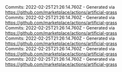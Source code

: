 Commits: 2022-02-25T21:26:14.760Z - Generated via https://github.com/marketplace/actions/artificial-grass
<br>
Commits: 2022-02-25T21:26:14.760Z - Generated via https://github.com/marketplace/actions/artificial-grass
<br>
Commits: 2022-02-25T21:26:14.760Z - Generated via https://github.com/marketplace/actions/artificial-grass
<br>
Commits: 2022-02-25T21:26:14.760Z - Generated via https://github.com/marketplace/actions/artificial-grass
<br>
Commits: 2022-02-25T21:26:14.760Z - Generated via https://github.com/marketplace/actions/artificial-grass
<br>
Commits: 2022-02-25T21:26:14.760Z - Generated via https://github.com/marketplace/actions/artificial-grass
<br>
